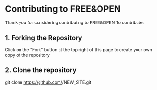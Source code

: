 # Contributing to FREE&OPEN
Thank you for considering contributing to FREE&OPEN 
To contribute:

## 1. Forking the Repository
Click on the "Fork" button at the top right of this page to create your own copy of the repository

## 2. Clone the repository 

git clone https://github.com/<YOUR-USERNAME>/NEW_SITE.git

##

